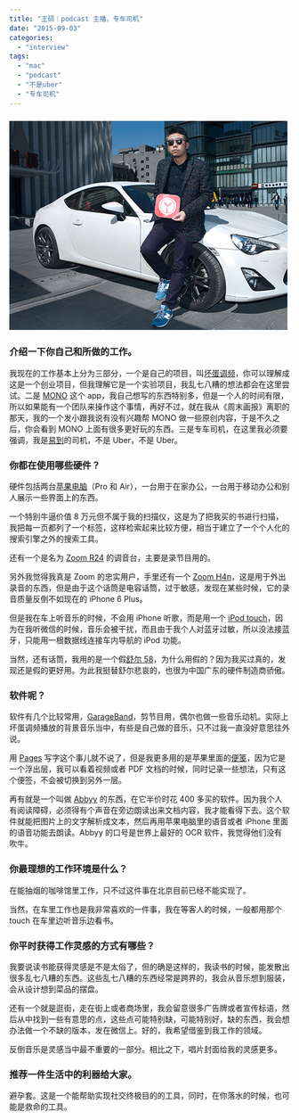 ```yaml
---
title: "王硕｜podcast 主播，专车司机"
date: "2015-09-03"
categories: 
  - "interview"
tags: 
  - "mac"
  - "podcast"
  - "不是uber"
  - "专车司机"
---
```


### ![wangshuo](/images/wangshuo.jpg)

### 介绍一下你自己和所做的工作。

我现在的工作基本上分为三部分，一个是自己的项目，叫[坏蛋调频](https://itunes.apple.com/cn/podcast/huai-dan-diao-pin/id515330701?mt=2)，你可以理解成这是一个创业项目，但我理解它是一个实验项目，我乱七八糟的想法都会在这里尝试。二是 [MONO](https://mmmono.com/#firstPage) 这个 app，我自己想写的东西特别多，但是一个人的时间有限，所以如果能有一个团队来操作这个事情，再好不过，就在我从《周末画报》离职的那天，我的一个发小跟我说有没有兴趣帮 MONO 做一些原创内容，于是不久之后，你会看到 MONO 上面有很多更好玩的东西。三是专车司机，在这里我必须要强调，我是[易到](https://www.yongche.com/)的司机，不是 Uber，不是 Uber。

### 你都在使用哪些硬件？

硬件包括两台[苹果电脑](https://www.apple.com/cn/mac/)（Pro 和 Air），一台用于在家办公，一台用于移动办公和别人展示一些界面上的东西。

一个特别牛逼价值 8 万元但不属于我的扫描仪，这是为了把我买的书进行扫描，我把每一页都列了一个标签，这样检索起来比较方便，相当于建立了一个个人化的搜索引擎之外的搜索工具。

还有一个是名为 [Zoom R24](https://www.zoom-na.com/products/studio-recording/multi-track-recorders/zoom-r24-recorder-interface-controller-sampler) 的调音台，主要是录节目用的。

另外我觉得我真是 Zoom 的忠实用户，手里还有一个 [Zoom H4n](https://www.zoom-na.com/products/field-video-recording/field-recording/zoom-h4n-handy-recorder)，这是用于外出录音的东西，但是由于这个话筒是电容话筒，过于敏感，发现在某些时候，它的录音质量反倒不如现在的 iPhone 6 Plus。

但是我在车上听音乐的时候，不会用 iPhone 听歌，而是用一个 [iPod touch](https://www.apple.com/cn/ipod-touch/)，因为在我听微信的时候，音乐会被干扰，而且由于我个人对蓝牙过敏，所以没法接蓝牙，只能用一根数据线连接车内导航的 iPod 功能。

当然，还有话筒，我用的是一个假[舒尔 58](https://www.shure.com.cn/zh-cn/products/microphones/sm58)，为什么用假的？因为我买过真的，发现还是假的更好用。为此我挺替舒尔悲哀的，也很为中国广东的硬件制造商骄傲。

### 软件呢？

软件有几个比较常用，[GarageBand](https://www.apple.com/cn/mac/garageband/)，剪节目用，偶尔也做一些音乐动机。实际上坏蛋调频播放的背景音乐当中，有些是自己做的音乐，只不过我一直没好意思往外说。

用 [Pages](https://www.apple.com/cn/mac/pages/) 写字这个事儿就不说了，但是我更多用的是苹果里面的[便笺](https://zh.wikipedia.org/wiki/%E4%BE%BF%E6%A2%9D%E7%B4%99)，因为它是一个浮出层，我可以看着视频或者 PDF 文档的时候，同时记录一些想法，只有这个便签，不会被切换到另外一层。

再有就是一个叫做 [Abbyy](https://www.abbyy.cn/) 的东西，在它半价时花 400 多买的软件。因为我个人有阅读障碍，必须得有个声音在旁边朗读出来文档内容，我才能看得下去。这个软件就能把图片上的文字解析成文本，然后再用苹果电脑里的语音或者 iPhone 里面的语音功能去朗读。Abbyy 的口号是世界上最好的 OCR 软件，我觉得他们没有吹牛。

### 你最理想的工作环境是什么？

在能抽烟的咖啡馆里工作，只不过这件事在北京目前已经不能实现了。

当然，在车里工作也是我非常喜欢的一件事，我在等客人的时候，一般都用那个 touch 在车里边听音乐边看书。

### 你平时获得工作灵感的方式有哪些？

我要说读书能获得灵感是不是太俗了，但的确是这样的，我读书的时候，能发散出很多乱七八糟的东西。这些乱七八糟的东西经常是跨界的，我会从音乐想到服装，会从设计想到菜品的摆盘。

还有一个就是逛街，走在街上或者商场里，我会留意很多广告牌或者宣传标语，然后从中找到一些有意思的点，这些点可能特别缺，可能特别好，缺的东西，我会想办法做一个不缺的版本，发在微信上。好的，我希望借鉴到我工作的领域。

反倒音乐是灵感当中最不重要的一部分。相比之下，唱片封面给我的灵感更多。

### 推荐一件生活中的利器给大家。

避孕套。这是一个能帮助实现社交终极目的的工具，同时，在你落水的时候，也可能是救命的工具。
